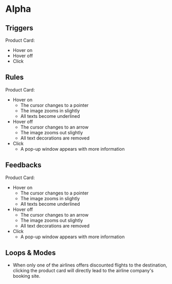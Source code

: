 # Alpha

## Triggers

Product Card:
- Hover on
- Hover off
- Click

## Rules 

Product Card:
- Hover on
    - The cursor changes to a pointer
    - The image zooms in slightly
    - All texts become underlined
- Hover off 
    - The cursor changes to an arrow
    - The image zooms out slightly
    - All text decorations are removed
- Click
    - A pop-up window appears with more information

## Feedbacks

Product Card:
- Hover on
    - The cursor changes to a pointer
    - The image zooms in slightly
    - All texts become underlined
- Hover off 
    - The cursor changes to an arrow
    - The image zooms out slightly
    - All text decorations are removed
- Click
    - A pop-up window appears with more information

## Loops & Modes

- When only one of the airlines offers discounted flights to the destination, clicking the product card will directly lead to the airline company's booking site.
